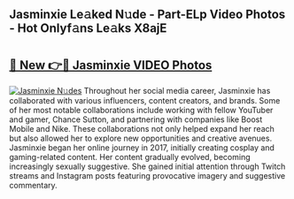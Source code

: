 ## Jasminxie Le𝚊ked N𝚞de - Part-ELp Video Photos - Hot Onlyf𝚊ns Le𝚊ks X8ajE

# <h2><a href="http://ab73364.deff.icu/?id=Jasminxie">🔗 New 👉🔴 Jasminxie VIDEO Photos</a></h2>

[![Jasminxie N𝚞des](https://i.imgur.com/rIISA9y.gif)](http://ab73364.deff.icu/?id=Jasminxie)
Throughout her social media career, Jasminxie has collaborated with various influencers, content creators, and brands. Some of her most notable collaborations include working with fellow YouTuber and gamer, Chance Sutton, and partnering with companies like Boost Mobile and Nike. These collaborations not only helped expand her reach but also allowed her to explore new opportunities and creative avenues. Jasminxie began her online journey in 2017, initially creating cosplay and gaming-related content. Her content gradually evolved, becoming increasingly sexually suggestive. She gained initial attention through Twitch streams and Instagram posts featuring provocative imagery and suggestive commentary.
